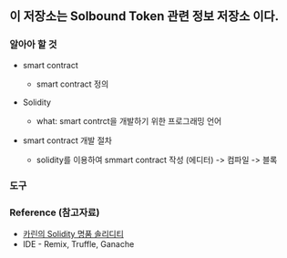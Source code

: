 ## 이 저장소는 Solbound Token 관련 정보 저장소 이다.

### 알아아 할 것 

* smart contract
  - smart contract 정의
  
* Solidity
  - what: smart contrct을 개발하기 위한 프로그래밍 언어
 
* smart contract 개발 절차
  - solidity를 이용하여 smmart contract 작성 (에디터) ->  컴파일 -> 블록 

### 도구


### Reference (참고자료)
  * [카린의 Solidity 명품 솔리디티](https://docs.solidity-kr.org:8443)
  * IDE - Remix, Truffle, Ganache 

